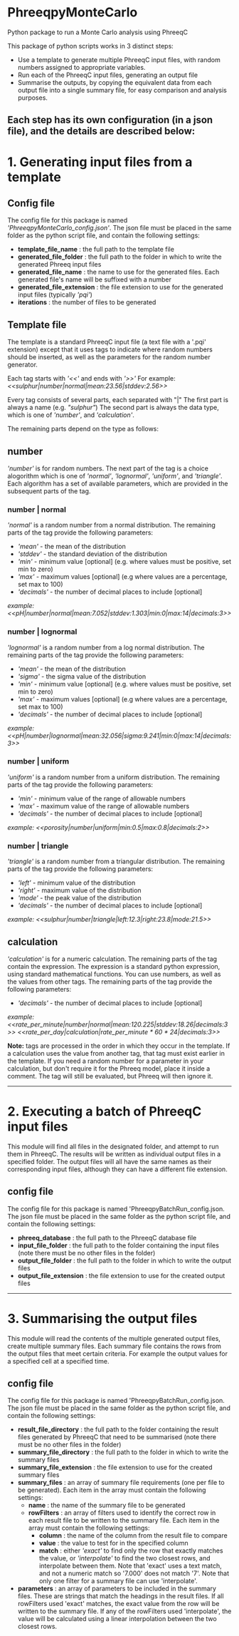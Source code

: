 # PhreeqpyMonteCarlo
Python package to run a Monte Carlo analysis using PhreeqC

This package of python scripts works in 3 distinct steps:
* Use a template to generate multiple PhreeqC input files, with random numbers assigned to appropriate variables.
* Run each of the PhreeqC input files, generating an output file
* Summarise the outputs, by copying the equivalent data from each output file into a single summary file, for easy comparison and analysis purposes.

Each step has its own configuration (in a json file), and the details are described below:
---
# 1. Generating input files from a template
## Config file
The config file for this package is named *'PhreeqpyMonteCarlo_config.json'*. The json file must be placed in the same folder as the python script file, and contain the following settings:
- **template_file_name** : the full path to the template file
- **generated_file_folder** : the full path to the folder in which to write the generated Phreeq input files
- **generated_file_name** : the name to use for the generated files. Each generated file's name will be suffixed with a number
- **generated_file_extension** : the file extension to use for the generated input files (typically *'pqi'*)
- **iterations** : the number of files to be generated

## Template file
The template is a standard PhreeqC input file (a text file with a '.pqi' extension) except that it uses tags to indicate where random numbers should be inserted, as well as the parameters for the random number generator.

Each tag starts with *'<<'* and ends with *'>>'*
For example:
  *<<sulphur|number|normal|mean:23.56|stddev:2.56>>*
 
 Every tag consists of several parts, each separated with "|"
 The first part is always a name (e.g. *"sulphur"*)
 The second part is always the data type, which is one of *'number'*, and *'calculation'*.
 
 The remaining parts depend on the type as follows:
 ## number
 *'number'* is for random numbers. The next part of the tag is a choice alogorithm which is one of *'normal'*, *'lognormal'*, *'uniform'*, and *'triangle'*.
 Each algorithm has a set of available parameters, which are provided in the subsequent parts of the tag.

  ### number | normal
 *'normal'* is a random number from a normal distribution. The remaining parts of the tag provide the following parameters:
 - *'mean'* - the mean of the distribution
 - *'stddev'* - the standard deviation of the distribution
 - *'min'* - minimum value [optional] (e.g. where values must be positive, set min to zero)
 - *'max'* - maximum values [optional] (e.g where values are a percentage, set max to 100)
 - *'decimals'* - the number of decimal places to include [optional]
 
 *example: <<pH|number|normal|mean:7.052|stddev:1.303|min:0|max:14|decimals:3>>*
 
  ### number | lognormal
 *'lognormal'* is a random number from a log normal distribution. The remaining parts of the tag provide the following parameters:
 - *'mean'* - the mean of the distribution
 - *'sigma'* - the sigma value of the distribution
 - *'min'* - minimum value [optional]  (e.g. where values must be positive, set min to zero)
 - *'max'* - maximum values [optional]  (e.g where values are a percentage, set max to 100)
 - *'decimals'* - the number of decimal places to include [optional] 
  
  *example: <<pH|number|lognormal|mean:32.056|sigma:9.241|min:0|max:14|decimals:3>>*
  
 ### number | uniform
 *'uniform'* is a random number from a uniform distribution. The remaining parts of the tag provide the following parameters:
 - *'min'* - minimum value of the range of allowable numbers
 - *'max'* - maximum value of the range of allowable numbers
 - *'decimals'* - the number of decimal places to include [optional] 
 
 *example: <<porosity|number|uniform|min:0.5|max:0.8|decimals:2>>*
 
 ### number | triangle
 *'triangle'* is a random number from a triangular distribution. The remaining parts of the tag provide the following parameters:
 - *'left'* - minimum value of the distribution
 - *'right'* - maximum value of the distribution
 - *'mode'* - the peak value of the distribution
 - *'decimals'* - the number of decimal places to include [optional] 
 
 *example: <<sulphur|number|triangle|left:12.3|right:23.8|mode:21.5>>*
 
 ## calculation
 *'calculation'* is for a numeric calculation. The remaining parts of the tag contain the expression. The expression is a standard python expression, using standard mathematical functions. You can use numbers, as well as the values from other tags. The remaining parts of the tag provide the following parameters:
 - *'decimals'* - the number of decimal places to include [optional] 
 
 *example: <<rate_per_minute|number|normal|mean:120.225|stddev:18.26|decimals:3>>
 <<rate_per_day|calculation|rate_per_minute * 60 * 24|decimals:3>>*
 
**Note:** tags are processed in the order in which they occur in the template. If a calculation uses the value from another tag, that tag must exist earlier in the template. If you need a random number for a parameter in your calculation, but don't require it for the Phreeq model, place it inside a comment. The tag will still be evaluated, but Phreeq will then ignore it.

---
# 2. Executing a batch of PhreeqC input files
This module will find all files in the designated folder, and attempt to run them in PhreeqC. The results will be written as individual output files in a specified folder. The output files will all have the same names as their corresponding input files, although they can have a different file extension.
## config file
The config file for this package is named 'PhreeqpyBatchRun_config.json. The json file must be placed in the same folder as the python script file, and contain the following settings:
- **phreeq_database** : the full path to the PhreeqC database file
- **input_file_folder** : the full path to the folder containing the input files (note there must be no other files in the folder)
- **output_file_folder** : the full path to the folder in which to write the output files
- **output_file_extension** : the file extension to use for the created output files

---
# 3. Summarising the output files
This module will read the contents of the multiple generated output files, create multiple summary files. Each summary file contains the rows from the output files that meet certain criteria. For example the output values for a specified cell at a specified time.
## config file
The config file for this package is named 'PhreeqpyBatchRun_config.json. The json file must be placed in the same folder as the python script file, and contain the following settings:
- **result_file_directory** : the full path to the folder containing the result files generated by PhreeqC that need to be summarised (note there must be no other files in the folder)
- **summary_file_directory** : the full path to the folder in which to write the summary files
- **summary_file_extension** : the file extension to use for the created summary files
- **summary_files** : an array of summary file requirements (one per file to be generated). Each item in the array must contain the following settings:
    - **name** : the name of the summary file to be generated
    - **rowFilters** : an array of filters used to identify the correct row in each result file to be written to the summary file. Each item in the array must contain the following settings:
        - **column** : the name of the column from the result file to compare
        - **value** : the value to test for in the specified column
        - **match** : either *'exact'* to find only the row that exactly matches the value, or *'interpolate'* to find the two closest rows, and interpolate between them. Note that 'exact' uses a text match, and not a numeric match so '7.000' does not match '7'. Note that only one filter for a summary file can use 'interpolate'.
- **parameters** : an array of parameters to be included in the summary files. These are strings that match the headings in the result files. If all rowFilters used 'exact' matches, the exact value from the row will be written to the summary file. If any of the rowFilters used 'interpolate', the value will be calculated using a linear interpolation between the two closest rows.
